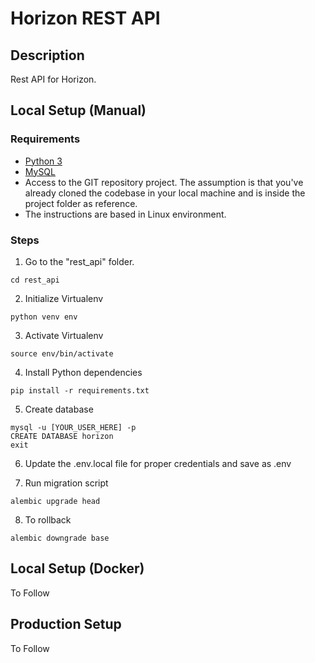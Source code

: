 # Horizon REST API

## Description

Rest API for Horizon.

## Local Setup (Manual)

### Requirements

- [Python 3]()
- [MySQL]()
- Access to the GIT repository project. 
  The assumption is that you've already cloned the codebase in your local machine
  and is inside the project folder as reference.
- The instructions are based in Linux environment.

### Steps

1. Go to the "rest_api" folder.
```
cd rest_api
```

2. Initialize Virtualenv
```
python venv env
```

3. Activate Virtualenv
```
source env/bin/activate
```

4. Install Python dependencies 
```
pip install -r requirements.txt
```

5. Create database
```
mysql -u [YOUR_USER_HERE] -p
CREATE DATABASE horizon
exit
```

6. Update the .env.local file for proper credentials and save as .env

7. Run migration script
```
alembic upgrade head
```

8. To rollback
```
alembic downgrade base
```

## Local Setup (Docker)

To Follow

## Production Setup

To Follow
